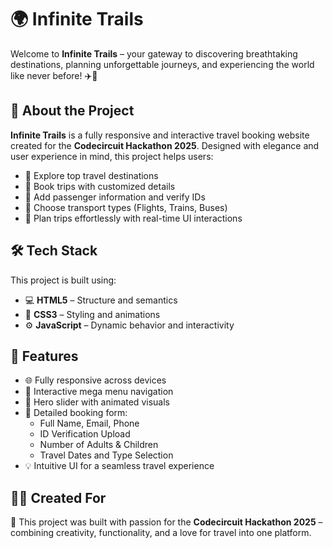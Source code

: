 # 🌍 Infinite Trails

Welcome to **Infinite Trails** – your gateway to discovering breathtaking destinations, planning unforgettable journeys, and experiencing the world like never before! ✈️🧳

## 🚀 About the Project

**Infinite Trails** is a fully responsive and interactive travel booking website created for the **Codecircuit Hackathon 2025**. Designed with elegance and user experience in mind, this project helps users:

- 🌄 Explore top travel destinations  
- 📅 Book trips with customized details  
- 🧍 Add passenger information and verify IDs  
- 🚌 Choose transport types (Flights, Trains, Buses)  
- 🎒 Plan trips effortlessly with real-time UI interactions  

## 🛠️ Tech Stack

This project is built using:

- 💻 **HTML5** – Structure and semantics  
- 🎨 **CSS3** – Styling and animations  
- ⚙️ **JavaScript** – Dynamic behavior and interactivity  

## 🎯 Features

- 🌐 Fully responsive across devices  
- 🧭 Interactive mega menu navigation  
- 🎥 Hero slider with animated visuals  
- 📝 Detailed booking form:  
  - Full Name, Email, Phone  
  - ID Verification Upload  
  - Number of Adults & Children  
  - Travel Dates and Type Selection  
- 💡 Intuitive UI for a seamless travel experience  

## 🧑‍💻 Created For

🎉 This project was built with passion for the **Codecircuit Hackathon 2025** – combining creativity, functionality, and a love for travel into one platform.

